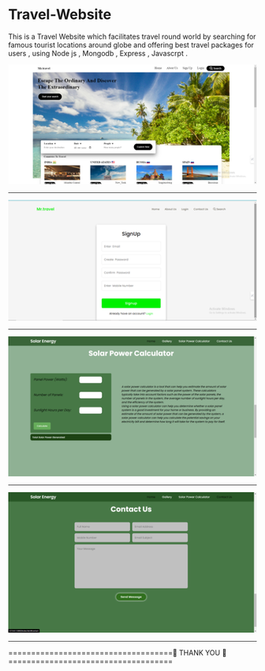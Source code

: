 # Travel-Website
This is a Travel Website which facilitates travel round world by searching for famous tourist locations around globe and offering best travel packages for users , using Node js , Mongodb , Express , Javascrpt .



![](https://github.com/Shubham-Yadav003/Travel-Website/blob/main/public/pics/i1.png)
<hr>
<img src="https://github.com/Shubham-Yadav003/Travel-Website/blob/main/public/pics/i2.png" alt="">
<hr>
<img src="https://github.com/VinayThakur04/Solar-Power-Calculator/blob/main/calculator.png" alt="">
<hr>
<img src="https://github.com/VinayThakur04/Solar-Power-Calculator/blob/main/contact%20us.png" alt="">
<hr>
====================================🙏 THANK YOU 🙏====================================
